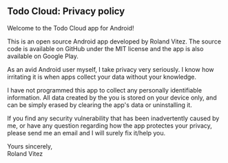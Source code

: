 ## Todo Cloud: Privacy policy

Welcome to the Todo Cloud app for Android!

This is an open source Android app developed by Roland Vitez. The source code is available on GitHub under the MIT license and the app is also available on Google Play.

As an avid Android user myself, I take privacy very seriously.
I know how irritating it is when apps collect your data without your knowledge.

I have not programmed this app to collect any personally identifiable information. All data created by the you is stored on your device only, and can be simply erased by clearing the app's data or uninstalling it.

If you find any security vulnerability that has been inadvertently caused by me, or have any question regarding how the app protectes your privacy, please send me an email and I will surely fix it/help you.

Yours sincerely,  
Roland Vitez
